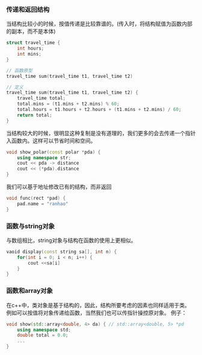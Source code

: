 ### 传递和返回结构
当结构比较小的时候，按值传递是比较靠谱的。(传入时，将结构赋值为函数内部的副本，而不是本体)
```cpp
struct travel_time {
    int hours;
    int mins;
}

// 函数原型
travel_time sum(travel_time t1, travel_time t2)

// 定义
travel_time sum(travel_time t1, travel_time t2) {
    travel_time total;
    total.mins = (t1.mins + t2.mins) % 60;
    total.hours = t1.hours + t2.hours + (t1.mins + t2.mins) / 60;
    return total;
}
```

当结构较大的时候，很明显这种复制是没有道理的，我们更多的会去传递一个指针入函数内。这样可以节省时间和空间。
```cpp
void show_polar(const polar *pda) {
    using namespace str;
    cout << pda -> distance
    cout << (*pda).distance
}
```

我们可以基于地址修改已有的结构，而非返回
```cpp
void func(rect *pad) {
    pad.name = "ranhao"
}
```

### 函数与string对象
与数组相比，string对象与结构在函数的使用上更相似。
```cpp
vaoid display(const string sa[], int n) {
    for(int i = 0; i < n; i++) {
        cout <<sa[i]
    }
}
```
### 函数和array对象

在c++中，类对象是基于结构的，因此，结构所要考虑的因素也同样适用于类。
例如可以按值将对象传递给函数，当然我们也可以传指针操控原对象。
例子：
```cpp
void show(std::array<double, 4> da) { // std::array<double, 5> *pd
    using namespace std;
    double total = 0.0;
    ...
}
```


